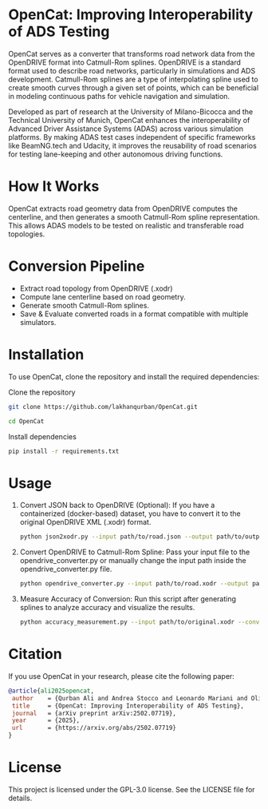 # OpenCat: Improving Interoperability of ADS Testing

OpenCat serves as a converter that transforms road network data from the OpenDRIVE format into Catmull-Rom splines. OpenDRIVE is a standard format used to describe road networks, particularly in simulations and ADS development. Catmull-Rom splines are a type of interpolating spline used to create smooth curves through a given set of points, which can be beneficial in modeling continuous paths for vehicle navigation and simulation.

Developed as part of research at the University of Milano-Bicocca and the Technical University of Munich, OpenCat enhances the interoperability of Advanced Driver Assistance Systems (ADAS) across various simulation platforms. By making ADAS test cases independent of specific frameworks like BeamNG.tech and Udacity, it improves the reusability of road scenarios for testing lane-keeping and other autonomous driving functions.

# How It Works

OpenCat extracts road geometry data from OpenDRIVE computes the centerline, and then generates a smooth Catmull-Rom spline representation. This allows ADAS models to be tested on realistic and transferable road topologies.

# Conversion Pipeline

- Extract road topology from OpenDRIVE (.xodr)
- Compute lane centerline based on road geometry.
- Generate smooth Catmull-Rom splines.
- Save & Evaluate converted roads in a format compatible with multiple simulators.

# Installation

To use OpenCat, clone the repository and install the required dependencies:

Clone the repository 
```sh
git clone https://github.com/lakhanqurban/OpenCat.git

cd OpenCat
```
Install dependencies
```sh
pip install -r requirements.txt
```
# Usage

1. Convert JSON back to OpenDRIVE (Optional): If you have a containerized (docker-based) dataset, you have to convert it to the original OpenDRIVE XML (.xodr) format.
   ```sh
   python json2xodr.py --input path/to/road.json --output path/to/output.xodr
   ```
2. Convert OpenDRIVE to Catmull-Rom Spline: Pass your input file to the opendrive_converter.py or manually change the input path inside the opendrive_converter.py file.
   ```sh
   python opendrive_converter.py --input path/to/road.xodr --output path/to/output.json
   ```
3. Measure Accuracy of Conversion: Run this script after generating splines to analyze accuracy and visualize the results.
   ```sh
   python accuracy_measurement.py --input path/to/original.xodr --converted path/to/output.json
   ```

# Citation

If you use OpenCat in your research, please cite the following paper:

 ```bibtex
@article{ali2025opencat,
  author    = {Qurban Ali and Andrea Stocco and Leonardo Mariani and Oliviero Riganelli},
  title     = {OpenCat: Improving Interoperability of ADS Testing},
  journal   = {arXiv preprint arXiv:2502.07719},
  year      = {2025},
  url       = {https://arxiv.org/abs/2502.07719}
}
 ```
# License

This project is licensed under the GPL-3.0 license. See the LICENSE file for details.
